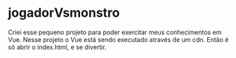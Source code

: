# jogadorVsmonstro
 
 Criei esse pequeno projeto para poder exercitar meus conhecimentos em Vue.
  Nesse projeto o Vue está sendo executado através de um cdn. Então é só abrir o index.html, e se divertir.
